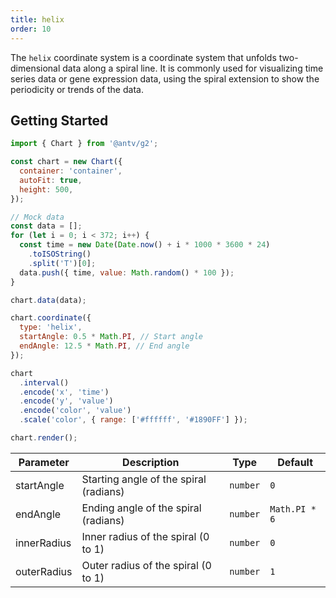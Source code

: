 ```yaml
---
title: helix
order: 10
---
```


The `helix` coordinate system is a coordinate system that unfolds two-dimensional data along a spiral line. It is commonly used for visualizing time series data or gene expression data, using the spiral extension to show the periodicity or trends of the data.

## Getting Started

```js | ob { autoMount: true }
import { Chart } from '@antv/g2';

const chart = new Chart({
  container: 'container',
  autoFit: true,
  height: 500,
});

// Mock data
const data = [];
for (let i = 0; i < 372; i++) {
  const time = new Date(Date.now() + i * 1000 * 3600 * 24)
    .toISOString()
    .split('T')[0];
  data.push({ time, value: Math.random() * 100 });
}

chart.data(data);

chart.coordinate({
  type: 'helix',
  startAngle: 0.5 * Math.PI, // Start angle
  endAngle: 12.5 * Math.PI, // End angle
});

chart
  .interval()
  .encode('x', 'time')
  .encode('y', 'value')
  .encode('color', 'value')
  .scale('color', { range: ['#ffffff', '#1890FF'] });

chart.render();
```

| Parameter   | Description                             | Type     | Default       |
| ----------- | --------------------------------------- | -------- | ------------- |
| startAngle  | Starting angle of the spiral (radians) | `number` | `0`           |
| endAngle    | Ending angle of the spiral (radians)   | `number` | `Math.PI * 6` |
| innerRadius | Inner radius of the spiral (0 to 1)    | `number` | `0`           |
| outerRadius | Outer radius of the spiral (0 to 1)    | `number` | `1`           |
